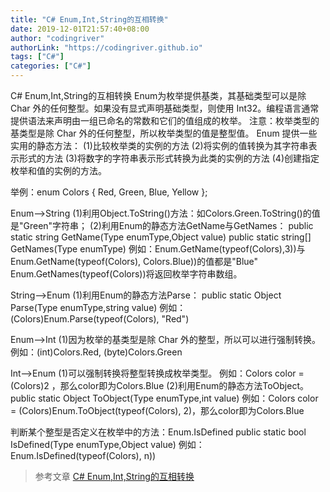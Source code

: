 ```yaml
---
title: "C# Enum,Int,String的互相转换"
date: 2019-12-01T21:57:40+08:00
author: "codingriver"
authorLink: "https://codingriver.github.io"
tags: ["C#"]
categories: ["C#"]
---
```


<!--more-->




C# Enum,Int,String的互相转换
    Enum为枚举提供基类，其基础类型可以是除 Char 外的任何整型。如果没有显式声明基础类型，则使用 Int32。编程语言通常提供语法来声明由一组已命名的常数和它们的值组成的枚举。
    注意：枚举类型的基类型是除 Char 外的任何整型，所以枚举类型的值是整型值。
    Enum 提供一些实用的静态方法：
    (1)比较枚举类的实例的方法
    (2)将实例的值转换为其字符串表示形式的方法
    (3)将数字的字符串表示形式转换为此类的实例的方法
    (4)创建指定枚举和值的实例的方法。
 
举例：enum Colors { Red, Green, Blue, Yellow };
 
Enum-->String
(1)利用Object.ToString()方法：如Colors.Green.ToString()的值是"Green"字符串；
(2)利用Enum的静态方法GetName与GetNames：
   public static string GetName(Type enumType,Object value)
   public static string[] GetNames(Type enumType)
   例如：Enum.GetName(typeof(Colors),3))与Enum.GetName(typeof(Colors), Colors.Blue))的值都是"Blue"
         Enum.GetNames(typeof(Colors))将返回枚举字符串数组。
 
String-->Enum
(1)利用Enum的静态方法Parse：
   public static Object Parse(Type enumType,string value)
   例如：(Colors)Enum.Parse(typeof(Colors), "Red")
 
Enum-->Int
(1)因为枚举的基类型是除 Char 外的整型，所以可以进行强制转换。
   例如：(int)Colors.Red, (byte)Colors.Green
 
Int-->Enum
(1)可以强制转换将整型转换成枚举类型。
   例如：Colors color = (Colors)2 ，那么color即为Colors.Blue
(2)利用Enum的静态方法ToObject。
   public static Object ToObject(Type enumType,int value)
   例如：Colors color = (Colors)Enum.ToObject(typeof(Colors), 2)，那么color即为Colors.Blue
 
判断某个整型是否定义在枚举中的方法：Enum.IsDefined
public static bool IsDefined(Type enumType,Object value)
例如：Enum.IsDefined(typeof(Colors), n))

>参考文章
>[C# Enum,Int,String的互相转换](https://www.cnblogs.com/myx/archive/2011/06/17/Enum-Int-String.html)